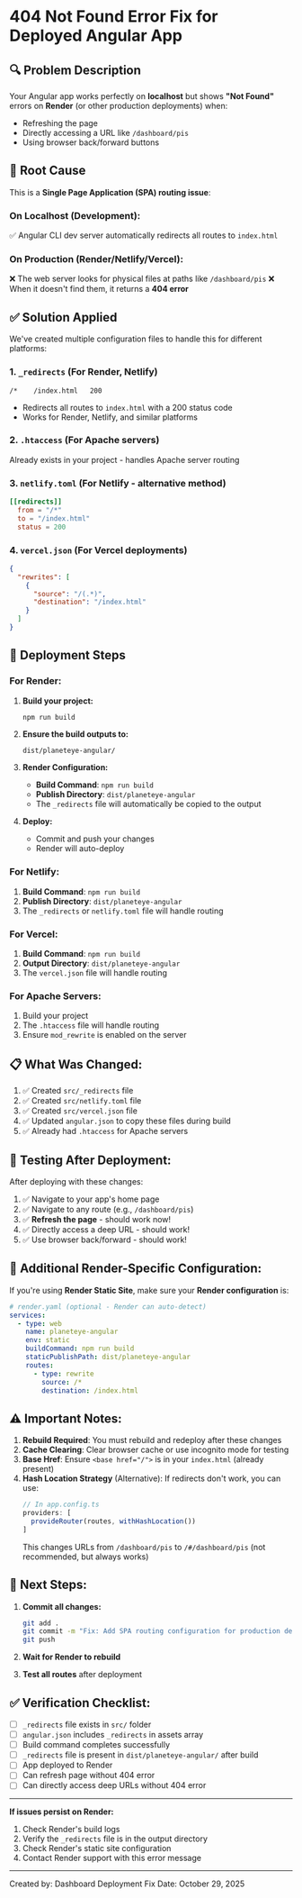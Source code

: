 # 404 Not Found Error Fix for Deployed Angular App

## 🔍 **Problem Description**

Your Angular app works perfectly on **localhost** but shows **"Not Found"** errors on **Render** (or other production deployments) when:
- Refreshing the page
- Directly accessing a URL like `/dashboard/pis`
- Using browser back/forward buttons

## 🎯 **Root Cause**

This is a **Single Page Application (SPA) routing issue**:

### On Localhost (Development):
✅ Angular CLI dev server automatically redirects all routes to `index.html`

### On Production (Render/Netlify/Vercel):
❌ The web server looks for physical files at paths like `/dashboard/pis`
❌ When it doesn't find them, it returns a **404 error**

## ✅ **Solution Applied**

We've created multiple configuration files to handle this for different platforms:

### 1. **`_redirects`** (For Render, Netlify)
```
/*    /index.html   200
```
- Redirects all routes to `index.html` with a 200 status code
- Works for Render, Netlify, and similar platforms

### 2. **`.htaccess`** (For Apache servers)
Already exists in your project - handles Apache server routing

### 3. **`netlify.toml`** (For Netlify - alternative method)
```toml
[[redirects]]
  from = "/*"
  to = "/index.html"
  status = 200
```

### 4. **`vercel.json`** (For Vercel deployments)
```json
{
  "rewrites": [
    {
      "source": "/(.*)",
      "destination": "/index.html"
    }
  ]
}
```

## 🚀 **Deployment Steps**

### For Render:

1. **Build your project:**
   ```bash
   npm run build
   ```

2. **Ensure the build outputs to:**
   ```
   dist/planeteye-angular/
   ```

3. **Render Configuration:**
   - **Build Command**: `npm run build`
   - **Publish Directory**: `dist/planeteye-angular`
   - The `_redirects` file will automatically be copied to the output

4. **Deploy:**
   - Commit and push your changes
   - Render will auto-deploy

### For Netlify:

1. **Build Command**: `npm run build`
2. **Publish Directory**: `dist/planeteye-angular`
3. The `_redirects` or `netlify.toml` file will handle routing

### For Vercel:

1. **Build Command**: `npm run build`
2. **Output Directory**: `dist/planeteye-angular`
3. The `vercel.json` file will handle routing

### For Apache Servers:

1. Build your project
2. The `.htaccess` file will handle routing
3. Ensure `mod_rewrite` is enabled on the server

## 📋 **What Was Changed:**

1. ✅ Created `src/_redirects` file
2. ✅ Created `src/netlify.toml` file
3. ✅ Created `src/vercel.json` file
4. ✅ Updated `angular.json` to copy these files during build
5. ✅ Already had `.htaccess` for Apache servers

## 🧪 **Testing After Deployment:**

After deploying with these changes:

1. ✅ Navigate to your app's home page
2. ✅ Navigate to any route (e.g., `/dashboard/pis`)
3. ✅ **Refresh the page** - should work now!
4. ✅ Directly access a deep URL - should work!
5. ✅ Use browser back/forward - should work!

## 🔧 **Additional Render-Specific Configuration:**

If you're using **Render Static Site**, make sure your **Render configuration** is:

```yaml
# render.yaml (optional - Render can auto-detect)
services:
  - type: web
    name: planeteye-angular
    env: static
    buildCommand: npm run build
    staticPublishPath: dist/planeteye-angular
    routes:
      - type: rewrite
        source: /*
        destination: /index.html
```

## ⚠️ **Important Notes:**

1. **Rebuild Required**: You must rebuild and redeploy after these changes
2. **Cache Clearing**: Clear browser cache or use incognito mode for testing
3. **Base Href**: Ensure `<base href="/">` is in your `index.html` (already present)
4. **Hash Location Strategy** (Alternative): If redirects don't work, you can use:
   ```typescript
   // In app.config.ts
   providers: [
     provideRouter(routes, withHashLocation())
   ]
   ```
   This changes URLs from `/dashboard/pis` to `/#/dashboard/pis` (not recommended, but always works)

## 📝 **Next Steps:**

1. **Commit all changes:**
   ```bash
   git add .
   git commit -m "Fix: Add SPA routing configuration for production deployment"
   git push
   ```

2. **Wait for Render to rebuild**

3. **Test all routes** after deployment

## ✅ **Verification Checklist:**

- [ ] `_redirects` file exists in `src/` folder
- [ ] `angular.json` includes `_redirects` in assets array
- [ ] Build command completes successfully
- [ ] `_redirects` file is present in `dist/planeteye-angular/` after build
- [ ] App deployed to Render
- [ ] Can refresh page without 404 error
- [ ] Can directly access deep URLs without 404 error

---

**If issues persist on Render:**

1. Check Render's build logs
2. Verify the `_redirects` file is in the output directory
3. Check Render's static site configuration
4. Contact Render support with this error message

---

Created by: Dashboard Deployment Fix
Date: October 29, 2025

